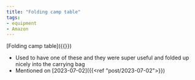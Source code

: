 ```yaml
---
title: "Folding camp table"
tags:
- equipment
- Amazon
---
```

[Folding camp table]({{<amazon B09FYBR8C1>}})
- Used to have one of these and they were super useful and folded up nicely into the carrying bag
- Mentioned on [2023-07-02]({{<ref "post/2023-07-02">}})
